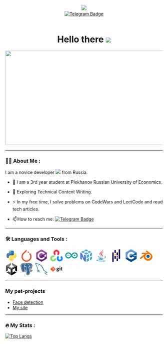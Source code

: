 <div id="header" align="center">
  <img src="https://media2.giphy.com/media/v1.Y2lkPTc5MGI3NjExZTVxZnRvbmVmejAyN3NxcHBjdWZzNGgxaXE5Y3Nha2tjOXFwbzlrYiZlcD12MV9pbnRlcm5hbF9naWZfYnlfaWQmY3Q9cw/Ll22OhMLAlVDb8UQWe/giphy.gif" width="100"/>

<div id="badges">
  <a href="https://t.me/mathew101">
    <img src="https://img.shields.io/badge/Telegram-blue?logo=telegram&logoColor=white" alt="Telegram Badge"/>
  </a>
</div>

<img src="https://komarev.com/ghpvc/?username=E-eclipse&style=flat&color=blue" alt=""/>

<h1>
  Hello there
  <img src="https://media.giphy.com/media/hvRJCLFzcasrR4ia7z/giphy.gif" width="30px"/>
</h1>

</div>

<div align="center">
  <img src="https://media3.giphy.com/media/v1.Y2lkPTc5MGI3NjExcXdhazhjanQwdW50eGViZWN6bnk1ejFpYWVhMTBkemQ4MHVxZm14MCZlcD12MV9pbnRlcm5hbF9naWZfYnlfaWQmY3Q9Zw/1GEATImIxEXVR79Dhk/giphy.gif" width="600" height="300"/>
</div>

---

### :man_technologist: About Me :
I am a novice developer <img src="https://media.giphy.com/media/WUlplcMpOCEmTGBtBW/giphy.gif" width="30"> from Russia.
- :telescope: I am a 3rd year student at Plekhanov Russian University of Economics.

- :seedling: Exploring Technical Content Writing.

- :zap: In my free time, I solve problems on CodeWars and LeetCode and read tech articles.

- :mailbox:How to reach me:  [![Telegram Badge](https://img.shields.io/badge/Telegram-blue?logo=telegram&logoColor=white)](https://t.me/mathew101)

---

### :hammer_and_wrench: Languages and Tools :
<div>
  <img src="https://github.com/devicons/devicon/blob/master/icons/python/python-original.svg" title="Python" alt="Python" width="40" height="40"/>&nbsp;
  <img src="https://github.com/devicons/devicon/blob/master/icons/pytorch/pytorch-original.svg" title="PyTorch" alt="PyTorch" width="40" height="40"/>&nbsp;
  <img src="https://github.com/devicons/devicon/blob/master/icons/csharp/csharp-original.svg" title="Csharp" alt="C#" width="40" height="40"/>&nbsp;
  <img src="https://github.com/devicons/devicon/blob/master/icons/opencv/opencv-original.svg" title="OpenCV" alt="OpenCV" width="40" height="40"/>&nbsp;
  <img src="https://github.com/devicons/devicon/blob/master/icons/arduino/arduino-original.svg" title="Arduino" alt="Arduino" width="40" height="40"/>&nbsp;
  <img src="https://github.com/devicons/devicon/blob/master/icons/numpy/numpy-original.svg" title="NumPy" alt="NumPy" width="40" height="40"/>&nbsp;
  <img src="https://github.com/devicons/devicon/blob/master/icons/java/java-original.svg" title="Java" alt="Java" width="40" height="40"/>&nbsp;
  <img src="https://github.com/devicons/devicon/blob/master/icons/pandas/pandas-original.svg" title="Pandas" alt="Pandas" width="40" height="40"/>&nbsp;
  <img src="https://github.com/devicons/devicon/blob/master/icons/cplusplus/cplusplus-original.svg" title="Cplusplus" alt="C++" width="40" height="40"/>&nbsp;
  <img src="https://github.com/devicons/devicon/blob/master/icons/blender/blender-original.svg" title="Blender" alt="Blender" width="40" height="40"/>&nbsp;
  <img src="https://github.com/devicons/devicon/blob/master/icons/unity/unity-original.svg" title="Unity" alt="Unity" width="40" height="40"/>&nbsp;
  <img src="https://github.com/devicons/devicon/blob/master/icons/postgresql/postgresql-original.svg" title="PostgreSQL" alt="PostgreSQL" width="40" height="40"/>&nbsp;
  <img src="https://github.com/devicons/devicon/blob/master/icons/mysql/mysql-original.svg" title="MySQL" alt="MySQL" width="40" height="40"/>&nbsp;
  <img src="https://github.com/devicons/devicon/blob/master/icons/git/git-original-wordmark.svg" title="Git" **alt="Git" width="40" height="40"/>
</div>

---
### My pet-projects

- <a href="https://github.com/E-eclipse/Face_auth">Face detection</a>
- [My site](https://www.e-eclipse.ru/)

---



### :fire: My Stats :

[![Top Langs](https://github-readme-stats.vercel.app/api/top-langs/?username=E-eclipse&layout=compact&theme=vision-friendly-dark)](https://github.com/anuraghazra/github-readme-stats)

